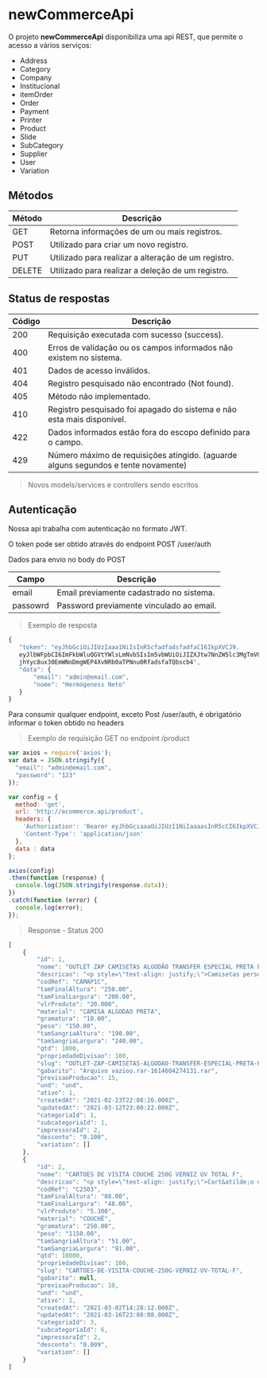 # newCommerceApi

O projeto <b>newCommerceApi</b> disponibiliza uma api REST, que permite o acesso a vários serviços:

* Address
* Category
* Company
* Institucional
* itemOrder
* Order
* Payment
* Printer
* Product
* Slide
* SubCategory
* Supplier
* User
* Variation

## Métodos

Método | Descrição
---- | ----------
GET | Retorna informações de um ou mais registros.
POST | Utilizado para criar um novo registro.
PUT | Utilizado para realizar a alteração de um registro.
DELETE | Utilizado para realizar a deleção de um registro.


## Status de respostas


Código | Descrição
---- | ----------
200 | Requisição executada com sucesso (success).
400 | Erros de validação ou os campos informados não existem no sistema.
401 | Dados de acesso inválidos.
404 | Registro pesquisado não encontrado (Not found).
405 | Método não implementado.
410 | Registro pesquisado foi apagado do sistema e não esta mais disponível.
422 | Dados informados estão fora do escopo definido para o campo.
429 | Número máximo de requisições atingido. (aguarde alguns segundos e tente novamente)

>Novos models/services e controllers sendo escritos

## Autenticação

Nossa api trabalha com autenticação no formato JWT.

O token pode ser obtido através do endpoint POST /user/auth

Dados para envio no body do POST

Campo | Descrição
----- | ---------
email | Email previamente cadastrado no sistema.
passowrd| Password previamente vinculado ao email.
 
 >Exemplo de resposta
 ~~~javascript
 {
    "token": "eyJhbGciOiJIUzIaaa1NiIsInR5cfadfadsfadfaCI6IkpXVCJ9.
    eyJlbWFpbCI6ImFkbWluQGVtYWlsLmNvbSIsIm5vbWUiOiJIZXJtw7NnZW5lc3MgTmV0byIsImlhdCI6MTYyMDczODc3MSwiZXhwIjoxNjUyMjc0NzcxfQ.
    jhYyc8ux30EmWNoDmgWEP4XvNRb0aTPNnu0RfadsfaTQbscb4",
    "data": {
        "email": "admin@email.com",
        "nome": "Hermógeness Neto"
    }
}
 ~~~
 
Para consumir qualquer endpoint, exceto Post /user/auth, é obrigatório informar o token obtido no headers
>  Exemplo de requisição GET no endpoint /product
~~~javascript
var axios = require('axios');
var data = JSON.stringify({
  "email": "admin@email.com",
  "password": "123"
});

var config = {
  method: 'get',
  url: 'http://ecommerce.api/product',
  headers: {     
    'Authorization': 'Bearer eyJhbGciaaaOiJIUzI1NiIaaaasInR5cCI6IkpXVCJ9.eyJlbWFpbCI6ImFkbWluQGVtYWlsLmNvbSIsIm5vbWUiOiJIZXJtw7NnZW5lc3MgTmV0byIsImlhdCI6MTYyMDY0NzE0MSwiZXhwIjoxNjUyMTgzMTQxfQ.e40b7FIXYjegnEalm_7eQMRajhZdFw7kKktTRiVYafadfV4M', 
    'Content-Type': 'application/json'
  },
  data : data
};

axios(config)
.then(function (response) {
  console.log(JSON.stringify(response.data));
})
.catch(function (error) {
  console.log(error);
});
~~~

> Response - Status 200
~~~javascript
[
    {
        "id": 1,
        "nome": "OUTLET ZAP CAMISETAS ALGODÃO TRANSFER ESPECIAL PRETA P",
        "descricao": "<p style=\"text-align: justify;\">Camisetas personalizadas s&atilde;o um grande atrativo para conquistar novos clientes e aumentar suas vendas! Estas camisas possuem, gola vi&eacute;s e tecido 100% algod&atilde;o fio 30.1 premium - Tamanho P: 68x50cm - Cuidados ao utilizar o material: N&atilde;o deixar de molho, n&atilde;o utiliza ferro de passar diretamente na estampa lavar &agrave; m&atilde;o e secar na sombra. Veja mais informa&ccedil;&otilde;es no PDF de dicas do gabarito.</p>\r\n<p>&nbsp;</p>",
        "codRef": "CAMAP1C",
        "tamFinalAltura": "250.00",
        "tamFinalLargura": "200.00",
        "vlrProduto": "20.000",
        "material": "CAMISA ALGODAO PRETA",
        "gramatura": "10.00",
        "peso": "150.00",
        "tamSangriaAltura": "190.00",
        "tamSangriaLargura": "240.00",
        "qtd": 1000,
        "propriedadeDivisao": 100,
        "slug": "OUTLET-ZAP-CAMISETAS-ALGODAO-TRANSFER-ESPECIAL-PRETA-P",
        "gabarito": "Arquivo vazioo.rar-1614604274131.rar",
        "previsaoProducao": 15,
        "und": "und",
        "ativo": 1,
        "createdAt": "2021-02-23T22:08:26.000Z",
        "updatedAt": "2021-03-12T23:00:22.000Z",
        "categoriaId": 1,
        "subcategoriaId": 1,
        "impressoraId": 2,
        "desconto": "0.100",
        "variation": []
    },
    {
        "id": 2,
        "nome": "CARTOES DE VISITA COUCHE 250G VERNIZ UV TOTAL F",
        "descricao": "<p style=\"text-align: justify;\">Cart&atilde;o de visita couch&ecirc; 250g da Zap Gr&aacute;fica &eacute; produzido com a mais alta qualidade na impress&atilde;o e visa atender um mercado muito exigente. O Cart&atilde;o de Visita Couch&ecirc; 250g com aplica&ccedil;&atilde;o de verniz UV total frente &eacute; excelente para quem procura qualidade e menor pre&ccedil;o no mesmo material. Entregamos em todo Brasil.</p>",
        "codRef": "C2503",
        "tamFinalAltura": "88.00",
        "tamFinalLargura": "48.00",
        "vlrProduto": "5.300",
        "material": "COUCHÊ",
        "gramatura": "250.00",
        "peso": "1150.00",
        "tamSangriaAltura": "51.00",
        "tamSangriaLargura": "91.00",
        "qtd": 10000,
        "propriedadeDivisao": 100,
        "slug": "CARTOES-DE-VISITA-COUCHE-250G-VERNIZ-UV-TOTAL-F",
        "gabarito": null,
        "previsaoProducao": 10,
        "und": "und",
        "ativo": 1,
        "createdAt": "2021-03-02T14:28:12.000Z",
        "updatedAt": "2021-03-16T23:08:08.000Z",
        "categoriaId": 3,
        "subcategoriaId": 6,
        "impressoraId": 2,
        "desconto": "0.009",
        "variation": []
    }   
]
~~~
